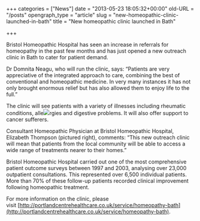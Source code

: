 +++
categories = ["News"]
date = "2013-05-23 18:05:32+00:00"
old-URL = "/posts"
opengraph_type = "article"
slug = "new-homeopathic-clinic-launched-in-bath"
title = "New homeopathic clinic launched in Bath"

+++

Bristol Homeopathic Hospital has seen an increase in referrals for homeopathy in the past few months and has just opened a new outreach clinic in Bath to cater for patient demand.

Dr Domnita Neagu, who will run the clinic, says: “Patients are very appreciative of the integrated approach to care, combining the best of conventional and homeopathic medicine. In very many instances it has not only brought enormous relief but has also allowed them to enjoy life to the full.”

The clinic will see patients with a variety of illnesses including rheumatic conditions, alle[![](https://res.cloudinary.com/homeopathyuk/v1557403245/bha/Liz-Thompson-cv-image-199x300.jpg)](https://res.cloudinary.com/homeopathyuk/v1557403245/bha/Liz-Thompson-cv-image.jpg)rgies and digestive problems. It will also offer support to cancer sufferers.

Consultant Homeopathic Physician at Bristol Homeopathic Hospital, Elizabeth Thompson (pictured right), comments: “This new outreach clinic will mean that patients from the local community will be able to access a wide range of treatments nearer to their homes.”

Bristol Homeopathic Hospital carried out one of the most comprehensive patient outcome surveys between 1997 and 2003, analysing over 23,000 outpatient consultations. This represented over 6,500 individual patients. More than 70% of these follow-up patients recorded clinical improvement following homeopathic treatment.

For more information on the clinic, please visit [http://portlandcentrehealthcare.co.uk/service/homeopathy-bath](http://portlandcentrehealthcare.co.uk/service/homeopathy-bath).
